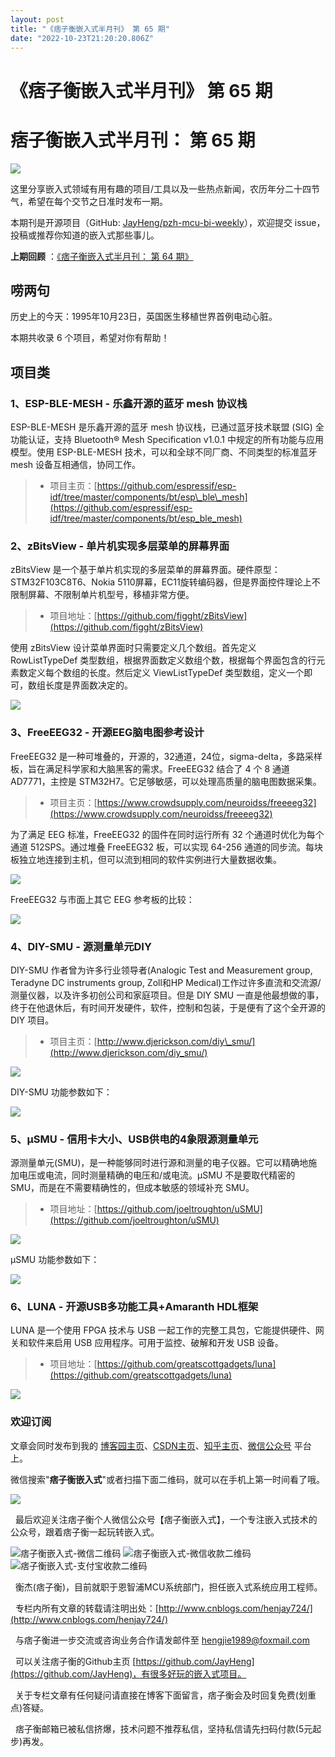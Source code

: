 ```yaml
---
layout: post
title: "《痞子衡嵌入式半月刊》 第 65 期"
date: "2022-10-23T21:20:20.806Z"
---
```

《痞子衡嵌入式半月刊》 第 65 期
==================

痞子衡嵌入式半月刊： 第 65 期
=================

![](http://henjay724.com/image/cnblogs/pzh_mcu_bi_weekly.PNG)

这里分享嵌入式领域有用有趣的项目/工具以及一些热点新闻，农历年分二十四节气，希望在每个交节之日准时发布一期。

本期刊是开源项目（GitHub: [JayHeng/pzh-mcu-bi-weekly](https://github.com/JayHeng/pzh-mcu-bi-weekly)），欢迎提交 issue，投稿或推荐你知道的嵌入式那些事儿。

**上期回顾** ：[《痞子衡嵌入式半月刊： 第 64 期》](https://www.cnblogs.com/henjay724/p/16755687.html)

唠两句
---

历史上的今天：1995年10月23日，英国医生移植世界首例电动心脏。

本期共收录 6 个项目，希望对你有帮助！

项目类
---

### 1、ESP-BLE-MESH - 乐鑫开源的蓝牙 mesh 协议栈

ESP-BLE-MESH 是乐鑫开源的蓝牙 mesh 协议栈，已通过蓝牙技术联盟 (SIG) 全功能认证，支持 Bluetooth® Mesh Specification v1.0.1 中规定的所有功能与应用模型。使用 ESP-BLE-MESH 技术，可以和全球不同厂商、不同类型的标准蓝牙 mesh 设备互相通信，协同工作。

> *   项目主页：[https://github.com/espressif/esp-idf/tree/master/components/bt/esp\_ble\_mesh](https://github.com/espressif/esp-idf/tree/master/components/bt/esp_ble_mesh)

### 2、zBitsView - 单片机实现多层菜单的屏幕界面

zBitsView 是一个基于单片机实现的多层菜单的屏幕界面。硬件原型：STM32F103C8T6、Nokia 5110屏幕，EC11旋转编码器，但是界面控件理论上不限制屏幕、不限制单片机型号，移植非常方便。

> *   项目地址：[https://github.com/figght/zBitsView](https://github.com/figght/zBitsView)

使用 zBitsView 设计菜单界面时只需要定义几个数组。首先定义 RowListTypeDef 类型数组，根据界面数定义数组个数，根据每个界面包含的行元素数定义每个数组的长度。然后定义 ViewListTypeDef 类型数组，定义一个即可，数组长度是界面数决定的。

![](http://henjay724.com/image/biweekly20221023/zBitsView.PNG)

### 3、FreeEEG32 - 开源EEG脑电图参考设计

FreeEEG32 是一种可堆叠的，开源的，32通道，24位，sigma-delta，多路采样板，旨在满足科学家和大脑黑客的需求。FreeEEG32 结合了 4 个 8 通道 AD7771，主控是 STM32H7。它足够敏感，可以处理高质量的脑电图数据采集。

> *   项目主页：[https://www.crowdsupply.com/neuroidss/freeeeg32](https://www.crowdsupply.com/neuroidss/freeeeg32)

为了满足 EEG 标准，FreeEEG32 的固件在同时运行所有 32 个通道时优化为每个通道 512SPS。通过堆叠 FreeEEG32 板，可以实现 64-256 通道的同步流。每块板独立地连接到主机，但可以流到相同的软件实例进行大量数据收集。

![](http://henjay724.com/image/biweekly20221023/FreeEEG32.PNG)

FreeEEG32 与市面上其它 EEG 参考板的比较：

![](http://henjay724.com/image/biweekly20221023/FreeEEG32-2.PNG)

### 4、DIY-SMU - 源测量单元DIY

DIY-SMU 作者曾为许多行业领导者(Analogic Test and Measurement group, Teradyne DC instruments group, Zoll和HP Medical)工作过许多直流和交流源/测量仪器，以及许多初创公司和家庭项目。但是 DIY SMU 一直是他最想做的事，终于在他退休后，有时间开发硬件，软件，控制和包装，于是便有了这个全开源的 DIY 项目。

> *   项目主页：[http://www.djerickson.com/diy\_smu/](http://www.djerickson.com/diy_smu/)

![](http://henjay724.com/image/biweekly20221023/DIY-SMU.PNG)

DIY-SMU 功能参数如下：

![](http://henjay724.com/image/biweekly20221023/DIY-SMU-2.PNG)

### 5、μSMU - 信用卡大小、USB供电的4象限源测量单元

源测量单元(SMU)，是一种能够同时进行源和测量的电子仪器。它可以精确地施加电压或电流，同时测量精确的电压和/或电流。μSMU 不是要取代精密的 SMU，而是在不需要精确性的，但成本敏感的领域补充 SMU。

> *   项目地址：[https://github.com/joeltroughton/uSMU](https://github.com/joeltroughton/uSMU)

![](http://henjay724.com/image/biweekly20221023/%CE%BCSMU.PNG)

μSMU 功能参数如下：

![](http://henjay724.com/image/biweekly20221023/%CE%BCSMU-2.PNG)

### 6、LUNA - 开源USB多功能工具+Amaranth HDL框架

LUNA 是一个使用 FPGA 技术与 USB 一起工作的完整工具包，它能提供硬件、网关和软件来启用 USB 应用程序。可用于监控、破解和开发 USB 设备。

> *   项目地址：[https://github.com/greatscottgadgets/luna](https://github.com/greatscottgadgets/luna)

![](http://henjay724.com/image/biweekly20221023/LUNA.PNG)

### 欢迎订阅

文章会同时发布到我的 [博客园主页](https://www.cnblogs.com/henjay724/)、[CSDN主页](https://blog.csdn.net/henjay724)、[知乎主页](https://www.zhihu.com/people/henjay724)、[微信公众号](http://weixin.sogou.com/weixin?type=1&query=%E7%97%9E%E5%AD%90%E8%A1%A1%E5%B5%8C%E5%85%A5%E5%BC%8F) 平台上。

微信搜索"**痞子衡嵌入式**"或者扫描下面二维码，就可以在手机上第一时间看了哦。

![](http://henjay724.com/image/github/pzhMcu_qrcode_258x258.jpg)

  最后欢迎关注痞子衡个人微信公众号【痞子衡嵌入式】，一个专注嵌入式技术的公众号，跟着痞子衡一起玩转嵌入式。

![痞子衡嵌入式-微信二维码](http://henjay724.com/image/cnblogs/pzhMcu_qrcode_150x150.jpg) ![痞子衡嵌入式-微信收款二维码](http://henjay724.com/image/cnblogs/baogeMcu_payment_wechat_150x150.png) ![痞子衡嵌入式-支付宝收款二维码](http://henjay724.com/image/cnblogs/baogeMcu_payment_alipay_150x150.jpg)  

  衡杰(痞子衡)，目前就职于恩智浦MCU系统部门，担任嵌入式系统应用工程师。

  专栏内所有文章的转载请注明出处：[http://www.cnblogs.com/henjay724/](http://www.cnblogs.com/henjay724/)

  与痞子衡进一步交流或咨询业务合作请发邮件至 [hengjie1989@foxmail.com](hengjie1989@foxmail.com)

  可以关注痞子衡的Github主页 [https://github.com/JayHeng](https://github.com/JayHeng)，有很多好玩的嵌入式项目。

  关于专栏文章有任何疑问请直接在博客下面留言，痞子衡会及时回复免费(划重点)答疑。

  痞子衡邮箱已被私信挤爆，技术问题不推荐私信，坚持私信请先扫码付款(5元起步)再发。
